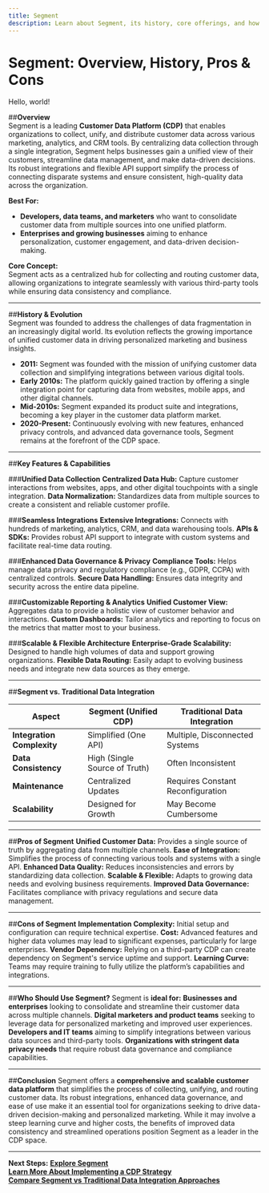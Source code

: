 ```yaml
---
title: Segment
description: Learn about Segment, its history, core offerings, and how it streamlines customer data collection and integration.
---
```


# **Segment: Overview, History, Pros & Cons**

Hello, world!

##**Overview**  
Segment is a leading **Customer Data Platform (CDP)** that enables organizations to collect, unify, and distribute customer data across various marketing, analytics, and CRM tools. By centralizing data collection through a single integration, Segment helps businesses gain a unified view of their customers, streamline data management, and make data-driven decisions. Its robust integrations and flexible API support simplify the process of connecting disparate systems and ensure consistent, high-quality data across the organization.

 **Best For:**  
- **Developers, data teams, and marketers** who want to consolidate customer data from multiple sources into one unified platform.  
- **Enterprises and growing businesses** aiming to enhance personalization, customer engagement, and data-driven decision-making.

 **Core Concept:**  
Segment acts as a centralized hub for collecting and routing customer data, allowing organizations to integrate seamlessly with various third-party tools while ensuring data consistency and compliance.

---

##**History & Evolution**  
Segment was founded to address the challenges of data fragmentation in an increasingly digital world. Its evolution reflects the growing importance of unified customer data in driving personalized marketing and business insights.

- **2011:** Segment was founded with the mission of unifying customer data collection and simplifying integrations between various digital tools.
- **Early 2010s:** The platform quickly gained traction by offering a single integration point for capturing data from websites, mobile apps, and other digital channels.
- **Mid-2010s:** Segment expanded its product suite and integrations, becoming a key player in the customer data platform market.
- **2020-Present:** Continuously evolving with new features, enhanced privacy controls, and advanced data governance tools, Segment remains at the forefront of the CDP space.

---

##**Key Features & Capabilities**

###**Unified Data Collection**
 **Centralized Data Hub:** Capture customer interactions from websites, apps, and other digital touchpoints with a single integration.
 **Data Normalization:** Standardizes data from multiple sources to create a consistent and reliable customer profile.

###**Seamless Integrations**
 **Extensive Integrations:** Connects with hundreds of marketing, analytics, CRM, and data warehousing tools.
 **APIs & SDKs:** Provides robust API support to integrate with custom systems and facilitate real-time data routing.

###**Enhanced Data Governance & Privacy**
 **Compliance Tools:** Helps manage data privacy and regulatory compliance (e.g., GDPR, CCPA) with centralized controls.
 **Secure Data Handling:** Ensures data integrity and security across the entire data pipeline.

###**Customizable Reporting & Analytics**
 **Unified Customer View:** Aggregates data to provide a holistic view of customer behavior and interactions.
 **Custom Dashboards:** Tailor analytics and reporting to focus on the metrics that matter most to your business.

###**Scalable & Flexible Architecture**
 **Enterprise-Grade Scalability:** Designed to handle high volumes of data and support growing organizations.
 **Flexible Data Routing:** Easily adapt to evolving business needs and integrate new data sources as they emerge.

---

##**Segment vs. Traditional Data Integration**

| Aspect                      | Segment (Unified CDP)     | Traditional Data Integration   |
|-----------------------------|---------------------------|--------------------------------|
| **Integration Complexity**  |  Simplified (One API)    |  Multiple, Disconnected Systems |
| **Data Consistency**        |  High (Single Source of Truth) |  Often Inconsistent         |
| **Maintenance**             |  Centralized Updates     |  Requires Constant Reconfiguration |
| **Scalability**             |  Designed for Growth     |  May Become Cumbersome       |

---

##**Pros of Segment**
 **Unified Customer Data:** Provides a single source of truth by aggregating data from multiple channels.
 **Ease of Integration:** Simplifies the process of connecting various tools and systems with a single API.
 **Enhanced Data Quality:** Reduces inconsistencies and errors by standardizing data collection.
 **Scalable & Flexible:** Adapts to growing data needs and evolving business requirements.
 **Improved Data Governance:** Facilitates compliance with privacy regulations and secure data management.

---

##**Cons of Segment**
 **Implementation Complexity:** Initial setup and configuration can require technical expertise.
 **Cost:** Advanced features and higher data volumes may lead to significant expenses, particularly for large enterprises.
 **Vendor Dependency:** Relying on a third-party CDP can create dependency on Segment's service uptime and support.
 **Learning Curve:** Teams may require training to fully utilize the platform’s capabilities and integrations.

---

##**Who Should Use Segment?**
Segment is **ideal for:**
 **Businesses and enterprises** looking to consolidate and streamline their customer data across multiple channels.
 **Digital marketers and product teams** seeking to leverage data for personalized marketing and improved user experiences.
 **Developers and IT teams** aiming to simplify integrations between various data sources and third-party tools.
 **Organizations with stringent data privacy needs** that require robust data governance and compliance capabilities.

---

##**Conclusion**
Segment offers a **comprehensive and scalable customer data platform** that simplifies the process of collecting, unifying, and routing customer data. Its robust integrations, enhanced data governance, and ease of use make it an essential tool for organizations seeking to drive data-driven decision-making and personalized marketing. While it may involve a steep learning curve and higher costs, the benefits of improved data consistency and streamlined operations position Segment as a leader in the CDP space.

---

 **Next Steps:**
 **[Explore Segment](https://segment.com/)**  
 **[Learn More About Implementing a CDP Strategy](#)**  
 **[Compare Segment vs Traditional Data Integration Approaches](#)**
